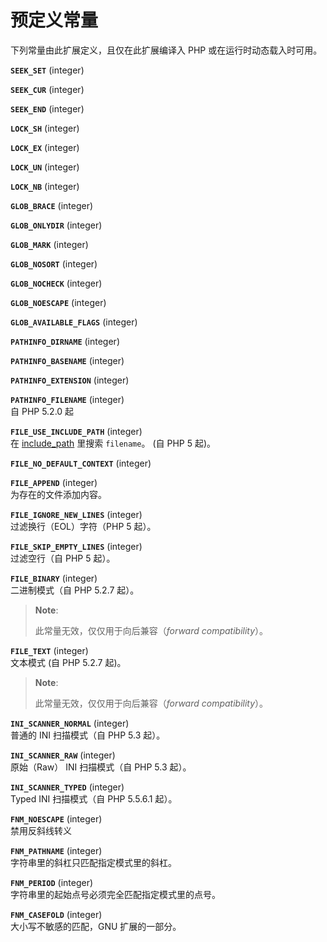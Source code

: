 预定义常量
==========

下列常量由此扩展定义，且仅在此扩展编译入 PHP 或在运行时动态载入时可用。

**`SEEK_SET`** (<span class="type">integer</span>)  
<span class="simpara"> </span>

**`SEEK_CUR`** (<span class="type">integer</span>)  
<span class="simpara"> </span>

**`SEEK_END`** (<span class="type">integer</span>)  
<span class="simpara"> </span>

**`LOCK_SH`** (<span class="type">integer</span>)  
<span class="simpara"> </span>

**`LOCK_EX`** (<span class="type">integer</span>)  
<span class="simpara"> </span>

**`LOCK_UN`** (<span class="type">integer</span>)  
<span class="simpara"> </span>

**`LOCK_NB`** (<span class="type">integer</span>)  
<span class="simpara"> </span>

**`GLOB_BRACE`** (<span class="type">integer</span>)  
<span class="simpara"> </span>

**`GLOB_ONLYDIR`** (<span class="type">integer</span>)  
<span class="simpara"> </span>

**`GLOB_MARK`** (<span class="type">integer</span>)  
<span class="simpara"> </span>

**`GLOB_NOSORT`** (<span class="type">integer</span>)  
<span class="simpara"> </span>

**`GLOB_NOCHECK`** (<span class="type">integer</span>)  
<span class="simpara"> </span>

**`GLOB_NOESCAPE`** (<span class="type">integer</span>)  
<span class="simpara"> </span>

**`GLOB_AVAILABLE_FLAGS`** (<span class="type">integer</span>)  
<span class="simpara"> </span>

**`PATHINFO_DIRNAME`** (<span class="type">integer</span>)  
<span class="simpara"> </span>

**`PATHINFO_BASENAME`** (<span class="type">integer</span>)  
<span class="simpara"> </span>

**`PATHINFO_EXTENSION`** (<span class="type">integer</span>)  
<span class="simpara"> </span>

**`PATHINFO_FILENAME`** (<span class="type">integer</span>)  
<span class="simpara"> 自 PHP 5.2.0 起 </span>

**`FILE_USE_INCLUDE_PATH`** (<span class="type">integer</span>)  
<span class="simpara"> 在
<a href="/ini/core.html#ini.include-path" class="link">include_path</a>
里搜索 `filename`。 (自 PHP 5 起)。 </span>

**`FILE_NO_DEFAULT_CONTEXT`** (<span class="type">integer</span>)  
<span class="simpara"> </span>

**`FILE_APPEND`** (<span class="type">integer</span>)  
<span class="simpara"> 为存在的文件添加内容。 </span>

**`FILE_IGNORE_NEW_LINES`** (<span class="type">integer</span>)  
<span class="simpara"> 过滤换行（EOL）字符（PHP 5 起）。 </span>

**`FILE_SKIP_EMPTY_LINES`** (<span class="type">integer</span>)  
<span class="simpara"> 过滤空行（自 PHP 5 起）。 </span>

**`FILE_BINARY`** (<span class="type">integer</span>)  
二进制模式（自 PHP 5.2.7 起）。

> **Note**:
>
> 此常量无效，仅仅用于向后兼容（*forward compatibility*）。

**`FILE_TEXT`** (<span class="type">integer</span>)  
文本模式 (自 PHP 5.2.7 起)。

> **Note**:
>
> 此常量无效，仅仅用于向后兼容（*forward compatibility*）。

**`INI_SCANNER_NORMAL`** (<span class="type">integer</span>)  
<span class="simpara"> 普通的 INI 扫描模式（自 PHP 5.3 起）。 </span>

**`INI_SCANNER_RAW`** (<span class="type">integer</span>)  
<span class="simpara"> 原始（Raw） INI 扫描模式（自 PHP 5.3 起）。
</span>

**`INI_SCANNER_TYPED`** (<span class="type">integer</span>)  
<span class="simpara"> Typed INI 扫描模式（自 PHP 5.5.6.1 起）。 </span>

**`FNM_NOESCAPE`** (<span class="type">integer</span>)  
<span class="simpara"> 禁用反斜线转义 </span>

**`FNM_PATHNAME`** (<span class="type">integer</span>)  
<span class="simpara"> 字符串里的斜杠只匹配指定模式里的斜杠。 </span>

**`FNM_PERIOD`** (<span class="type">integer</span>)  
<span class="simpara"> 字符串里的起始点号必须完全匹配指定模式里的点号。
</span>

**`FNM_CASEFOLD`** (<span class="type">integer</span>)  
<span class="simpara"> 大小写不敏感的匹配，GNU 扩展的一部分。 </span>
